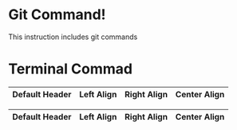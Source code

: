 # Git Command!
This instruction includes git commands 

# Terminal Commad
Default Header | Left Align | Right Align | Center Align |
| --- | :-- | --: | :-: |

| Default Header | Left Align | Right Align | Center Align |
| -------------- | :--------- | ----------: | :----------: |
